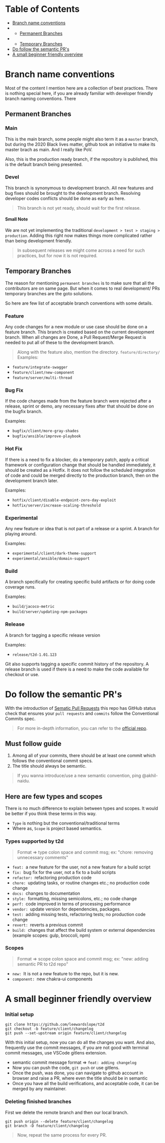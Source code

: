 # Table of Contents

- [Branch name conventions](#branch-name-conventions)
- - [Permanent Branches](#permanent-branches)
- - [Temporary Branches](#temporary-branches)
- [Do follow the semantic PR's](#do-follow-the-semantic-prs)
- [A small beginner friendly overview](#a-small-beginner-friendly-overview)

# Branch name conventions

Most of the content I mention here are a collection of best practices. There is nothing special here, if you are already familiar with developer friendly branch naming conventions. There

## Permanent Branches

### Main

This is the main branch, some people might also term it as a `master` branch, but during the 2020 Black lives matter, github took an initiative to make its master brach as main. And I really like PoV.

Also, this is the production ready branch, if the repository is published, this is the default branch being presented.

### Devel

This branch is synonymous to development branch. All new features and bug fixes should be brought to the development branch. Resolving developer codes conflicts should be done as early as here.

> This branch is not yet ready, should wait for the first release.

#### Small Note

We are not yet implementing the traditional `development > test > staging > production`. Adding this right now makes things more complicated rather than being development friendly.

> In subsequent releases we might come across a need for such practices, but for now it is not required.

## Temporary Branches

The reason for mentioning `permanent branches` is to make sure that all the contributors are on same page. But when it comes to real development/ PRs temporary branches are the goto solutions.

So here are few list of acceptable branch conventions with some details.

### Feature

Any code changes for a new module or use case should be done on a feature branch. This branch is created based on the current development branch. When all changes are Done, a Pull Request/Merge Request is needed to put all of these to the development branch.

> Along with the feature also, mention the directory. `feature/directory/`
> Examples:

- `feature/integrate-swagger`
- `feature/client/new-component`
- `feature/server/multi-thread`

### Bug Fix

If the code changes made from the feature branch were rejected after a release, sprint or demo, any necessary fixes after that should be done on the bugfix branch.

Examples:

- `bugfix/client/more-gray-shades`
- `bugfix/ansible/improve-playbook`

### Hot Fix

If there is a need to fix a blocker, do a temporary patch, apply a critical framework or configuration change that should be handled immediately, it should be created as a Hotfix. It does not follow the scheduled integration of code and could be merged directly to the production branch, then on the development branch later.

Examples:

- `hotfix/client/disable-endpoint-zero-day-exploit`
- `hotfix/server/increase-scaling-threshold`

### Experimental

Any new feature or idea that is not part of a release or a sprint. A branch for playing around.

Examples:

- `experimental/client/dark-theme-support`
- `experimental/ansible/domain-support`

### Build

A branch specifically for creating specific build artifacts or for doing code coverage runs.

Examples:

- `build/jacoco-metric`
- `build/server/updating-npm-packages`

### Release

A branch for tagging a specific release version

Examples:

- `release/t2d-1.01.123`

Git also supports tagging a specific commit history of the repository. A release branch is used if there is a need to make the code available for checkout or use.

# Do follow the semantic PR's

WIth the introduction of [Sematic Pull Requests](https://github.com/zeke/semantic-pull-requests) this repo has GitHub status check that ensures your `pull requests` and `commits` follow the Conventional Commits spec.

> For more in-depth information, you can refer to the [official repo](https://github.com/zeke/semantic-pull-requests).

## Must follow guide

1. Among all of your commits, there should be at least one commit which follows the conventional commit specs.
2. The title should always be semantic.

> If you wanna introduce/use a new semantic convention, ping @akhil-naidu.

## Here are few types and scopes

There is no much difference to explain between types and scopes. It would be better if you think these terms in this way.

- `Type` is nothing but the conventional/traditional terms
- Where as, `Scope` is project based semantics.

### Types supported by t2d

> Format => type colon space and commit msg; ex: "chore: removing unnecessary comments"

- `feat: `a new feature for the user, not a new feature for a build script
- `fix: `bug fix for the user, not a fix to a build scripts
- `refactor: `refactoring production code
- `chore: `updating tasks, or routine changes etc.; no production code change
- `docs: `changes to documentation
- `style: `formatting, missing semicolons, etc.; no code change
- `perf: `code improved in terms of processing performance
- `vendor: `update version for dependencies, packages.
- `test: `adding missing tests, refactoring tests; no production code change
- `revert: `reverts a previous commit
- `build: `changes that affect the build system or external dependencies (example scopes: gulp, broccoli, npm)

### Scopes

> Format => scope colon space and commit msg; ex: "new: adding semantic PR to t2d repo"

- `new: `It is not a new feature to the repo, but it is new.
- `component: `new chakra-ui components

# A small beginner friendly overview

### Initial setup

```
git clone https://github.com/leewardslope/t2d
git checkout -b feature/client/changelog
git push --set-upstream origin feature/client/changelog
```

With this initial setup, now you can do all the changes you want. And also, frequently use the commit messages, if you are not good with terminal commit messages, use VSCode gitlens extension.

- semantic commit message format => `feat: adding changelog`
- Now you can push the code, `git push` or use gitlens.
- Once the push, was done, you can navigate to github account in browser and raise a PR, where even the title should be in semantic
- Once you have all the build verifications, and acceptable code, it can be merged by any maintainer.

### Deleting finished branches

First we delete the remote branch and then our local branch.

```
git push origin --delete feature/client/changelog
git branch -D feature/client/changelog
```

> Now, repeat the same process for every PR.
